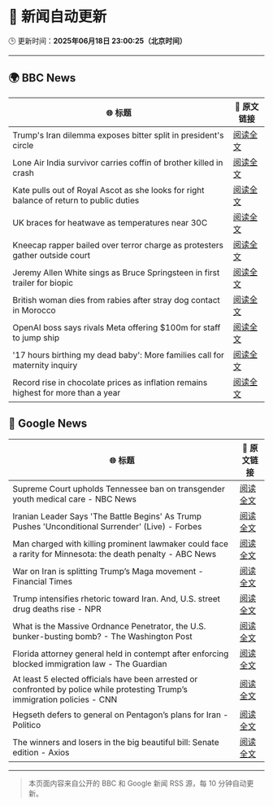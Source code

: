 # 🧠 新闻自动更新

🕒 更新时间：**2025年06月18日 23:00:25（北京时间）**

---

## 🌍 BBC News

| 🌐 标题 | 🔗 原文链接 |
|--------|-------------|
| Trump's Iran dilemma exposes bitter split in president's circle | [阅读全文](https://www.bbc.com/news/articles/c1wp72224jzo) |
| Lone Air India survivor carries coffin of brother killed in crash | [阅读全文](https://www.bbc.com/news/articles/cvg8591rpjyo) |
| Kate pulls out of Royal Ascot as she looks for right balance of return to public duties | [阅读全文](https://www.bbc.com/news/articles/cjrl34rvdxdo) |
| UK braces for heatwave as temperatures near 30C | [阅读全文](https://www.bbc.com/news/articles/c8d6jmmdq5go) |
| Kneecap rapper bailed over terror charge as protesters gather outside court | [阅读全文](https://www.bbc.com/news/articles/cy4k4xnlj8qo) |
| Jeremy Allen White sings as Bruce Springsteen in first trailer for biopic | [阅读全文](https://www.bbc.com/news/articles/crk6ded7krdo) |
| British woman dies from rabies after stray dog contact in Morocco | [阅读全文](https://www.bbc.com/news/articles/c98wyllp170o) |
| OpenAI boss says rivals Meta offering $100m for staff to jump ship | [阅读全文](https://www.bbc.com/news/articles/c8730088e5do) |
| '17 hours birthing my dead baby': More families call for maternity inquiry | [阅读全文](https://www.bbc.com/news/articles/cp861jezrj1o) |
| Record rise in chocolate prices as inflation remains highest for more than a year | [阅读全文](https://www.bbc.com/news/articles/c5ygdqp922vo) |

## 📰 Google News

| 🌐 标题 | 🔗 原文链接 |
|--------|-------------|
| Supreme Court upholds Tennessee ban on transgender youth medical care - NBC News | [阅读全文](https://news.google.com/rss/articles/CBMiwgFBVV95cUxObnl5aFVCN1hBaHpzLWcwckZvX1EzSDRpUU05c3d0UmRxNk5GN2tVODZneVNyZ3Zub0NnMFVkcjAwbEdPZkhFUDdRaVpWZTJIbF8xelJLNTVpVGJseXJycnFjT0pUVWhCR2F0d1BmcWlRVTBfYk9EZDZZSDg2ZE85OHg0MjYzU2xjTzBJV196QnNGeTlfRDlRZ2drdHo2cldJeDJSeWZMTXd6RHR0SUx5MU9tWG5TajlKYV9HdlNCZ0t1d9IBVkFVX3lxTE1LQWM0Vi1HTmE5OC1JbnA2MUtHYkVjU1lGZDVVTDl1TEM0ay1lV1pPVThBMGZTbUlTbjNmeExPUUg0c3RXeDdrV3VidDRMY2J3c0d3dy1B?oc=5) |
| Iranian Leader Says 'The Battle Begins' As Trump Pushes 'Unconditional Surrender' (Live) - Forbes | [阅读全文](https://news.google.com/rss/articles/CBMi8AFBVV95cUxPdmo0MjBYOTNMTlFIR0cyYmtjWmgySGFjVTFkTUlZVVFkcnFrWHBmR2xSeDlVYkV2a3k2RExJN1RSYzJyOVh5cVlpenQzUGNSQ2EzSlBjUmdYN2YzSUlSQmVSQ2V0N1FOUXROME1Ub1BNQ3lndTgtUUZHajNBa1U1dVE1cERQMzk0Z2RVazJ4RjVWaW5SNm9IUEtDU1F6S1J3Yk9vMkFRYlkyMS1tcWNmWERXcVRjLW9rNmxoN09KWWJVaFZRdlVMTlc2dExXRFFEZmdNUGNYbWtnNEhGVFd2R09CQ255aER2OTJmd3FUd2M?oc=5) |
| Man charged with killing prominent lawmaker could face a rarity for Minnesota: the death penalty - ABC News | [阅读全文](https://news.google.com/rss/articles/CBMiqgFBVV95cUxQcDNuVE9mNVdpMUQwMEFNOWlaTXVvUzVzTllWNzg2UTlsai04WWtYSGl6UzB1RUh6WFhFSkN0SHo0ZWllbXMtYjFoVUw5N0NHeHJwa0FjX3NtT3NCUmctbF9FdzFPejdtcEhzTEJmRVljMTNqUFNiQ1BjSXVXUVpVVXZsZW4yZ2JCN1pDZ202LWl0MW9mSVkxTkItN2RFT05kcnZ1T25USVNmd9IBrwFBVV95cUxQRFU0Ml94SmtPWll3QmU0eHd3eEVkcEd0OFpOTWN0TTRYQ01nRlF3cTVCVG5wXy1GVzJyNGl3ZlVITXZVU0lVd2tCWFdqYlFJd2tuWG0zd0EtZFlsSi1CS1Z0ZnlzWXdId2UzemFvQXQtdjVvMnVkXy13OEZyUjViaXhiSmZoRjhYclB3WV9PRzNXYXBMRmU2S3hwTG1IMkJ2dy16UXVRVVR3U20xTWJz?oc=5) |
| War on Iran is splitting Trump’s Maga movement - Financial Times | [阅读全文](https://news.google.com/rss/articles/CBMicEFVX3lxTFBCSjJfbFJnaDdDUy0za1M4R3h1a1ZMU3VFcUxfaG5KYVRpWEhSMmNZX0JNN042YktacjdNUFVjQzhDQTY2S1VrdVQ3S3ZXbW9HanJ6LWozcWpOb3lkcTJsVnhKLThhRnk0ZURwc1BIdVQ?oc=5) |
| Trump intensifies rhetoric toward Iran. And, U.S. street drug deaths rise - NPR | [阅读全文](https://news.google.com/rss/articles/CBMitwFBVV95cUxQb1N6MlFZcENmVVAzRTVWYUVjeU51dFFpRGNRaUNiZjlPZWZ5czBBS2JQLWZKYUM4eFpxZmZSdUxlQkVaRkdtekZoYlljV3FJMks4SGswSkoxVDB1Vlp4eGlnN0JRSm1ZeU5LbGZTemVaUzNhVDg3TlNrQWVsa1BpSlBpY0NOdlVPMF9nQmtFRFRKLWRSeXpMcXFLdkRlMVgyNzVNOHladHJXc21vcV9HNmp2LWpiWVE?oc=5) |
| What is the Massive Ordnance Penetrator, the U.S. bunker-busting bomb? - The Washington Post | [阅读全文](https://news.google.com/rss/articles/CBMiqwFBVV95cUxQMDczUFlNN0EydERRcnl1cG15NzBIV1Z4SHdBWm5aVTQ1OENZZTcxV3FwanhNRENnbERXeVpnYVltdW5jTWpyZ3d4T3pUdUU0RVZQRk5hZVFmVW1FNXE0Snl6bzRoWWRFLW1KUXhyNmhsZHFhXzJYdGRVcVBocnpvWlBkbkprOURRT3ZFSG40Wm90SWpsZlJVOWFPUWE2TFlEdWk4dHZjbVNsRGs?oc=5) |
| Florida attorney general held in contempt after enforcing blocked immigration law - The Guardian | [阅读全文](https://news.google.com/rss/articles/CBMiowFBVV95cUxPZXdvV1BoSnMzVlA4d19RblFmWTZiNUFyRXhrcE5tdE5ZTncxMWtPQlU1TlpEekh0WjRkc2tSSFpJaUhqWjF6YWRCNlVkcjZwZnQxUVV0R0l2ejlwbVRTaTBZNi1SUWhOR1oyeENtQlF4RDNfVFVVMVE2OGR6eEJVS2Eya2dIYWNoa25OaEZLX2RGWVVHS09pNS1Ka3NyVWY1dXVr?oc=5) |
| At least 5 elected officials have been arrested or confronted by police while protesting Trump’s immigration policies - CNN | [阅读全文](https://news.google.com/rss/articles/CBMilAFBVV95cUxQM3JsVUlDLXBCUlAydkhQdlVyaFBxNFozd3hvcV9VRlhYb2hsT0VqOHRGN1NfeVJfcFZiVjJpOHdCdllDNkxjUFVQenRlZ1RRYkZYckFnN2NBSUJDMzRUeUtjdlppdGFjY3dfbWVObHNYS0NCVVJkWTg3NXg2dXQzeGNXN0lmT3dwRFVHMUtWTnVtY1ZZ0gGaAUFVX3lxTE9DcVRNWnFwSDhMa05NUk4xUFh3N0JHTFJ6Unh1bFlQcUxUZFRVVmZQX1BOSTFRQkZjaXFBeTFxa0ZKNW9IWnl5blR3TFdGYld3eGpPbnM4MHBiampjTmctNGRSVTdtazVsOTBjTGxudWM1eG9DbE1vci1KYlpteElOc1R1UTB0bjF5czZHNXMxYjE3MldUZjJPQ0E?oc=5) |
| Hegseth defers to general on Pentagon’s plans for Iran - Politico | [阅读全文](https://news.google.com/rss/articles/CBMimAFBVV95cUxQTjVBUTMxZEF0cnN2MHk2VURKZVdOS2NadVZYdHpzbkpSWWxVMl9fbHNYWFdsbWZhd1NhM3NFU1ZYS2pDU19fQWl5VTFTOWkxamMxYk9lQS02bHJTeVNodEhneTZoY3JwdFNMc3JRa0ktVVVjNG01a05pMFJGZlUzX3pweFk4c2g0Z2d6RGV4anNYd0J1b2VHRg?oc=5) |
| The winners and losers in the big beautiful bill: Senate edition - Axios | [阅读全文](https://news.google.com/rss/articles/CBMifkFVX3lxTE9CMnBqWVV6aExsN2VVblk3d0s0LUtuRkRLdjNoN2RDcm02YUJ2NERkM1RLSWNCRnowVi1lNkFfUWZYbTctN2RJTzRNcVFlWWM1YlNqTEdWa1BVT3NKZHRIUkhETWtlZ0pmVktMTDJxb1V3UDA3WU93d0ZOdURodw?oc=5) |

---
> 本页面内容来自公开的 BBC 和 Google 新闻 RSS 源，每 10 分钟自动更新。